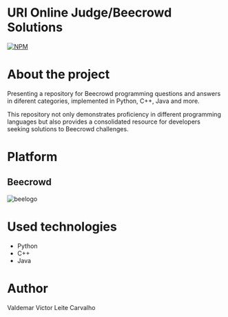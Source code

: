 # URI Online Judge/Beecrowd Solutions 
[![NPM](https://img.shields.io/npm/l/react)](https://github.com/valdemarvictorleitecarvalho/URI-Beecrowd-Solutions/blob/main/LICENSE) 

# About the project

Presenting a repository for Beecrowd programming questions and answers in diferent categories, implemented in Python, C++, Java and more. 

This repository not only demonstrates proficiency in different programming languages but also provides a consolidated resource for developers seeking solutions to Beecrowd challenges.

# Platform
## Beecrowd
![beelogo](https://github.com/valdemarvictorleitecarvalho/WebServices-SpringBoot-JPAHibernate/assets/140714249/94fc4d1f-a7a8-454b-93d0-765dcbce3a82)

# Used technologies
- Python
- C++
- Java

# Author

Valdemar Victor Leite Carvalho
